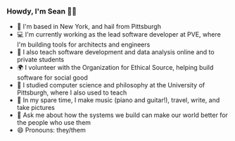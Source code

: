 ### Howdy, I'm Sean :cowboy_hat_face::wave:

- :city_sunrise: I'm based in New York, and hail from Pittsburgh
- :computer: I'm currently working as the lead software developer at PVE, where I'm building tools for architects and engineers
- :apple: I also teach software development and data analysis online and to private students
- :earth_africa: I volunteer with the Organization for Ethical Source, helping build software for social good
- :school: I studied computer science and philosophy at the University of Pittsburgh, where I also used to teach
- :musical_keyboard: In my spare time, I make music (piano and guitar!), travel, write, and take pictures
- 💬 Ask me about how the systems we build can make our world better for the people who use them
- 😄 Pronouns: they/them
